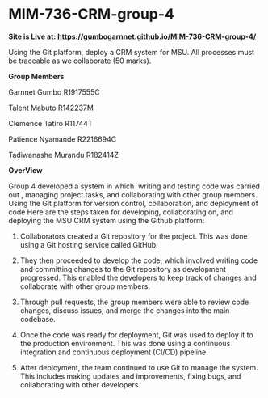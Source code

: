 # MIM-736-CRM-group-4
**Site is Live at: https://gumbogarnnet.github.io/MIM-736-CRM-group-4/**

Using the Git platform, deploy a CRM system for MSU. All processes must be traceable as we collaborate (50 marks).


**Group Members**


Garnnet Gumbo R1917555C


Talent Mabuto R142237M


Clemence Tatiro R11744T


Patience Nyamande R2216694C


Tadiwanashe Murandu R182414Z


**OverView**


Group 4 developed a system in which  writing and testing code was carried out , managing project tasks, and collaborating with other group members. Using the Git platform for version control, collaboration, and deployment of code Here are the steps taken for developing, collaborating on, and deploying the MSU CRM system using the Github platform:


1. Collaborators created a Git repository for the project. This was done using a Git hosting service called GitHub.


2. They then proceeded to develop the code, which involved writing code and committing changes to the Git repository as development progressed. This enabled the developers to keep track of changes and collaborate with other group members.


3. Through pull requests, the group members were able to review code changes, discuss issues, and merge the changes into the main codebase.


4. Once the code was ready for deployment, Git was used to deploy it to the production environment. This was done using a continuous integration and continuous deployment (CI/CD) pipeline.


5. After deployment, the team continued to use Git to manage the system. This includes making updates and improvements, fixing bugs, and collaborating with other developers.



